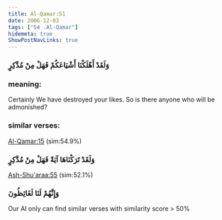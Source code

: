 ```yaml
---
title: Al-Qamar:51
date: 2006-12-03
tags: ["54 .Al-Qamar"]
hidemeta: true 
ShowPostNavLinks: true 
---
```

### وَلَقَدْ أَهْلَكْنَا أَشْيَاعَكُمْ فَهَلْ مِنْ مُدَّكِرٍ
### meaning: 
Certainly We have destroyed your likes. So is there anyone who will be admonished?
### similar verses: 

[Al-Qamar:15](/54/15) (sim:54.9%)

### وَلَقَدْ تَرَكْنَاهَا آيَةً فَهَلْ مِنْ مُدَّكِرٍ

[Ash-Shu'araa:55](/26/55) (sim:52.1%)

### وَإِنَّهُمْ لَنَا لَغَائِظُونَ

Our AI only can find similar verses with similarity score > 50% 


